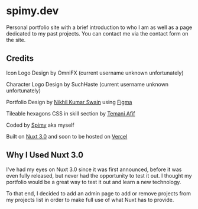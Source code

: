 # spimy.dev

Personal portfolio site with a brief introduction to who I am as well as a page dedicated to my past projects. 
You can contact me via the contact form on the site.

## Credits

Icon Logo Design by OmniFX (current username unknown unfortunately)

Character Logo Design by SuchHaste (current username unknown unfortunately)

Portfolio Design by [Nikhil Kumar Swain](https://github.com/nikhilswain) using [Figma](https://www.figma.com)

Tileable hexagons CSS in skill section by [Temani Afif](https://css-tricks.com/hexagons-and-beyond-flexible-responsive-grid-patterns-sans-media-queries)

Coded by [Spimy](https://github.com/Spimy) aka myself

Built on [Nuxt 3.0](https://nuxt.com) and soon to be hosted on [Vercel](https://vercel.com)

## Why I Used Nuxt 3.0

I've had my eyes on Nuxt 3.0 since it was first announced, before it was even fully released, but never had the opportunity to test it out. I thought my portfolio would be a great way to test it out and learn a new technology.

To that end, I decided to add an admin page to add or remove projects from my projects list in order to make full use of what Nuxt has to provide.